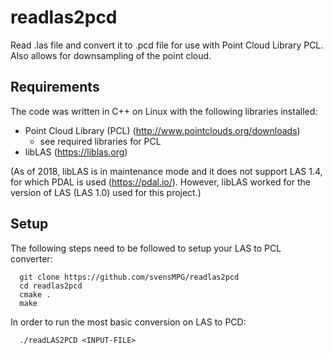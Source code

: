 # readlas2pcd
Read .las file and convert it to .pcd file for use with Point Cloud Library PCL. Also allows for downsampling of the point cloud. 

## Requirements

The code was written in C++ on Linux with the following libraries installed:

+ Point Cloud Library (PCL) (http://www.pointclouds.org/downloads) 
  + see required libraries for PCL
+ libLAS (https://liblas.org) 

(As of 2018, libLAS is in maintenance mode and it does not support LAS 1.4, for which PDAL is used (https://pdal.io/). However, libLAS worked for the version of LAS (LAS 1.0) used for this project.)

## Setup

The following steps need to be followed to setup your LAS to PCL converter:


      git clone https://github.com/svensMPG/readlas2pcd
      cd readlas2pcd
      cmake .
      make


In order to run the most basic conversion on LAS to PCD:


      ./readLAS2PCD <INPUT-FILE>

  
 
